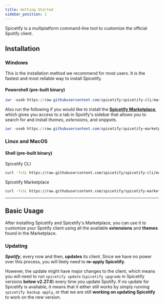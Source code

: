 ```yaml
---
title: Getting Started
sidebar_position: 1
---
```


Spicetify is a multiplatform command-line tool to customize the official Spotify client.

## Installation

### Windows

This is the installation method we recommend for most users. It is the fastest and most reliable way to install Spicetify. 

#### Powershell (pre-built binary)

```powershell
iwr -useb https://raw.githubusercontent.com/spicetify/spicetify-cli/master/install.ps1 | iex
```

Also run the following if you would like to install the [**Spicetify Marketplace**](https://github.com/spicetify/spicetify-marketplace), which gives you access to a tab in Spotify's sidebar that allows you to search for and install _themes_, _extensions_, and _snippets_.
```powershell
iwr -useb https://raw.githubusercontent.com/spicetify/spicetify-marketplace/main/resources/install.ps1 | iex
```

### Linux and MacOS

#### Shell (pre-built binary)
Spicetify CLI
```sh
curl -fsSL https://raw.githubusercontent.com/spicetify/spicetify-cli/master/install.sh | sh
```
Spicetify Marketplace
```sh
curl -fsSL https://raw.githubusercontent.com/spicetify/spicetify-marketplace/main/resources/install.sh | sh
```

<hr/>

## Basic Usage

After installing Spicetify and Spicetify's Marketplace, you can use it to customize your Spotify client using all the available **extensions** and **themes** found in the Marketplace.

### Updating

**_Spotify_**, every now and then, **updates** its client. Since we have no power over this process, you will likely need to **re-apply Spicetify**.

However, the update might have major changes to the client, which means you will need to run `spicetify update` (`spicetify upgrade` in Spicetify versions **below v2.27.0**) every time you update Spotify. If no update for Spicetify is available, it means that it either still works by simply running `spicetify backup apply`, or that we are still **working on updating Spicetify** to work on the new version.
